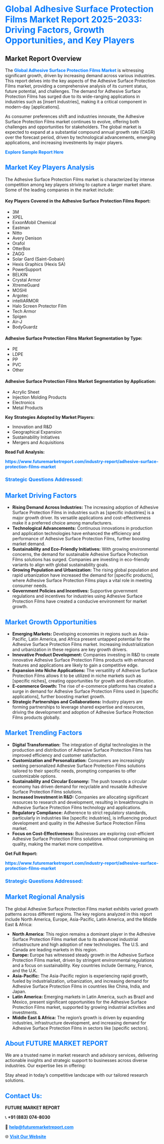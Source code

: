 <h1 style="color: #007BFF;">Global Adhesive Surface Protection Films Market Report 2025-2033: Driving Factors, Growth Opportunities, and Key Players</h1>

<section id="overview">
<h2>Market Report Overview</h2>
<p>The <a href="https://www.futuremarketreport.com/industry-report/adhesive-surface-protection-films-market" style="color: #007BFF; text-decoration: none;"><strong>Global Adhesive Surface Protection Films Market</strong></a> is witnessing significant growth, driven by increasing demand across various industries. This report delves into the key aspects of the Adhesive Surface Protection Films market, providing a comprehensive analysis of its current status, future potential, and challenges. The demand for Adhesive Surface Protection Films has surged due to its wide-ranging applications in industries such as [insert industries], making it a critical component in modern-day [applications].</p>
<p>As consumer preferences shift and industries innovate, the Adhesive Surface Protection Films market continues to evolve, offering both challenges and opportunities for stakeholders. The global market is expected to expand at a substantial compound annual growth rate (CAGR) over the forecast period, driven by technological advancements, emerging applications, and increasing investments by major players.</p>
</section>

<section id="overview">
<p><a href="https://www.futuremarketreport.com/request-sample/reportId=114705" style="color: #007BFF; text-decoration: none;"><strong>Explore Sample Report Here</strong></a></p>
</section>

<section id="key-players">
<h2 style="color: #007BFF;">Market Key Players Analysis</h2>
<p>The Adhesive Surface Protection Films market is characterized by intense competition among key players striving to capture a larger market share. Some of the leading companies in the market include:</p>
<h4>Key Players Covered in the Adhesive Surface Protection Films Report:</h4>
<ul><li>3M</li><li>XPEL</li><li>ExxonMobil Chemical</li><li>Eastman</li><li>Nitto</li><li>Avery Denison</li><li>Orafol</li><li>OtterBox</li><li>ZAGG</li><li>Solar Gard (Saint-Gobain)</li><li>Hexis Graphics (Hexis SA)</li><li>PowerSupport</li><li>BELKIN</li><li>Crystal Armor</li><li>XtremeGuard</li><li>MOSHI</li><li>Argotec</li><li>intelliARMOR</li><li>Halo Screen Protector Film</li><li>Tech Armor</li><li>Spigen</li><li>Air-J</li><li>BodyGuardz</li></ul>
<h4>Adhesive Surface Protection Films Market Segmentation by Type:</h4>
<ul><li>PE</li><li>LDPE</li><li>PP</li><li>PVC</li><li>Other</li></ul>

<h4>Adhesive Surface Protection Films Market Segmentation by Application:</h4>
<ul><li>Acrylic Sheet</li><li>Injection Molding Products</li><li>Electronics</li><li>Metal Products</li></ul>
<p><strong>Key Strategies Adopted by Market Players:</strong></p>
<ul>
<li>Innovation and R&D</li>
<li>Geographical Expansion</li>
<li>Sustainability Initiatives</li>
<li>Mergers and Acquisitions</li>
</ul>
</section>

<section>
<p><strong>Read Full Analysis: </strong></p><a href="https://www.futuremarketreport.com/industry-report/adhesive-surface-protection-films-market" style="color: #007BFF; text-decoration: none;"><strong>https://www.futuremarketreport.com/industry-report/adhesive-surface-protection-films-market</strong></a>
<h3 style="color: #007BFF;">Strategic Questions Addressed:</h3>
</section>

<section id="driving-factors">
<h2 style="color: #007BFF;">Market Driving Factors</h2>
<ul>
<li><strong>Rising Demand Across Industries:</strong> The increasing adoption of Adhesive Surface Protection Films in industries such as [specific industries] is a major growth driver. Its versatile applications and cost-effectiveness make it a preferred choice among manufacturers.</li>
<li><strong>Technological Advancements:</strong> Continuous innovations in production and application technologies have enhanced the efficiency and performance of Adhesive Surface Protection Films, further boosting market demand.</li>
<li><strong>Sustainability and Eco-Friendly Initiatives:</strong> With growing environmental concerns, the demand for sustainable Adhesive Surface Protection Films solutions has surged. Companies are investing in eco-friendly variants to align with global sustainability goals.</li>
<li><strong>Growing Population and Urbanization:</strong> The rising global population and rapid urbanization have increased the demand for [specific products], where Adhesive Surface Protection Films plays a vital role in meeting consumer needs.</li>
<li><strong>Government Policies and Incentives:</strong> Supportive government regulations and incentives for industries using Adhesive Surface Protection Films have created a conducive environment for market growth.</li>
</ul>
</section>

<section id="growth-opportunities">
<h2 style="color: #007BFF;">Market Growth Opportunities</h2>
<ul>
<li><strong>Emerging Markets:</strong> Developing economies in regions such as Asia-Pacific, Latin America, and Africa present untapped potential for the Adhesive Surface Protection Films market. Increasing industrialization and urbanization in these regions are key growth drivers.</li>
<li><strong>Innovative Product Development:</strong> Companies investing in R&D to create innovative Adhesive Surface Protection Films products with enhanced features and applications are likely to gain a competitive edge.</li>
<li><strong>Expansion into Niche Applications:</strong> The versatility of Adhesive Surface Protection Films allows it to be utilized in niche markets such as [specific niches], creating opportunities for growth and diversification.</li>
<li><strong>E-commerce Growth:</strong> The rise of e-commerce platforms has created a surge in demand for Adhesive Surface Protection Films used in [specific applications], further boosting market growth.</li>
<li><strong>Strategic Partnerships and Collaborations:</strong> Industry players are forming partnerships to leverage shared expertise and resources, driving the development and adoption of Adhesive Surface Protection Films products globally.</li>
</ul>
</section>

<section id="trending-factors">
<h2 style="color: #007BFF;">Market Trending Factors</h2>
<ul>
<li><strong>Digital Transformation:</strong> The integration of digital technologies in the production and distribution of Adhesive Surface Protection Films has improved efficiency and customer satisfaction.</li>
<li><strong>Customization and Personalization:</strong> Consumers are increasingly seeking personalized Adhesive Surface Protection Films solutions tailored to their specific needs, prompting companies to offer customizable options.</li>
<li><strong>Sustainability and Circular Economy:</strong> The push towards a circular economy has driven demand for recyclable and reusable Adhesive Surface Protection Films solutions.</li>
<li><strong>Increased Investment in R&D:</strong> Companies are allocating significant resources to research and development, resulting in breakthroughs in Adhesive Surface Protection Films technology and applications.</li>
<li><strong>Regulatory Compliance:</strong> Adherence to strict regulatory standards, particularly in industries like [specific industries], is influencing product development and quality in the Adhesive Surface Protection Films market.</li>
<li><strong>Focus on Cost-Effectiveness:</strong> Businesses are exploring cost-efficient Adhesive Surface Protection Films solutions without compromising on quality, making the market more competitive.</li>
</ul>
</section>

<section>
<p><strong>Get Full Report: </strong></p><a href="https://www.futuremarketreport.com/industry-report/adhesive-surface-protection-films-market" style="color: #007BFF; text-decoration: none;"><strong>https://www.futuremarketreport.com/industry-report/adhesive-surface-protection-films-market</strong></a>
<h3 style="color: #007BFF;">Strategic Questions Addressed:</h3>
</section>


<section id="regional-analysis">
<h2 style="color: #007BFF;">Market Regional Analysis</h2>
<p>The global Adhesive Surface Protection Films market exhibits varied growth patterns across different regions. The key regions analyzed in this report include North America, Europe, Asia-Pacific, Latin America, and the Middle East & Africa:</p>
<ul>
<li><strong>North America:</strong> This region remains a dominant player in the Adhesive Surface Protection Films market due to its advanced industrial infrastructure and high adoption of new technologies. The U.S. and Canada are leading markets in this region.</li>
<li><strong>Europe:</strong> Europe has witnessed steady growth in the Adhesive Surface Protection Films market, driven by stringent environmental regulations and a focus on sustainability. Key countries include Germany, France, and the U.K.</li>
<li><strong>Asia-Pacific:</strong> The Asia-Pacific region is experiencing rapid growth, fueled by industrialization, urbanization, and increasing demand for Adhesive Surface Protection Films in countries like China, India, and Japan.</li>
<li><strong>Latin America:</strong> Emerging markets in Latin America, such as Brazil and Mexico, present significant opportunities for the Adhesive Surface Protection Films market, supported by growing industrial activities and investments.</li>
<li><strong>Middle East & Africa:</strong> The region’s growth is driven by expanding industries, infrastructure development, and increasing demand for Adhesive Surface Protection Films in sectors like [specific sectors].</li>
</ul>
</section>

<footer>
<h2 style="color: #007BFF;">About FUTURE MARKET REPORT</h2>
<p>We are a trusted name in market research and advisory services, delivering actionable insights and strategic support to businesses across diverse industries. Our expertise lies in offering:</p>

<p>Stay ahead in today’s competitive landscape with our tailored research solutions.</p>

<h2 style="color: #007BFF;">Contact Us:</h2>
<p><strong>FUTURE MARKET REPORT</strong></p>
<p>📞 <strong>+91 (883) 074-8030</strong></p>
<p>📧 <strong><a href="mailto:help@futuremarketreport.com" style="color: #007BFF;">help@futuremarketreport.com</a></strong></p>
<p>🌐 <strong><a href="https://www.futuremarketreport.com/" style="color: #007BFF;">Visit Our Website</a></strong></p>
</footer>